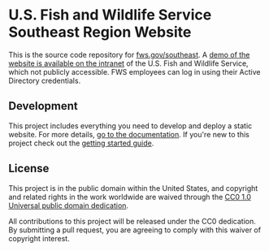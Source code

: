 # U.S. Fish and Wildlife Service Southeast Region Website

This is the source code repository for [fws.gov/southeast](http://www.fws.gov/southeast).  A [demo of the website is available on the intranet](https://intranet.fws.gov/region4/demo/) of the U.S. Fish and Wildlife Service, which not publicly accessible.  FWS employees can log in using their Active Directory credentials.

## Development

This project includes everything you need to develop and deploy a static website.  For more details, [go to the documentation](https://github.com/USFWS/southeast/tree/master/docs).  If you're new to this project check out the [getting started guide](https://github.com/USFWS/southeast/tree/master/docs/getting-started).

## License

This project is in the public domain within the United States, and copyright and related rights in the work worldwide are waived through the [CC0 1.0 Universal public domain dedication](https://creativecommons.org/publicdomain/zero/1.0/).

All contributions to this project will be released under the CC0 dedication. By submitting a pull request, you are agreeing to comply with this waiver of copyright interest.
